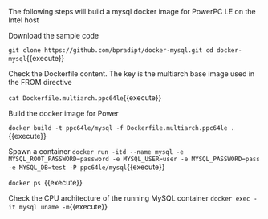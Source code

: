The following steps will build a mysql docker image for PowerPC LE
on the Intel host

Download the sample code

`
git clone https://github.com/bpradipt/docker-mysql.git
cd docker-mysql
`{{execute}}


Check the Dockerfile content. The key is the multiarch base image used in
the FROM directive

`
cat Dockerfile.multiarch.ppc64le
`{{execute}}


Build the docker image for Power

`
docker build -t ppc64le/mysql -f Dockerfile.multiarch.ppc64le .
`{{execute}}


Spawn a container 
`
docker run -itd --name mysql -e MYSQL_ROOT_PASSWORD=password -e MYSQL_USER=user -e MYSQL_PASSWORD=pass -e MYSQL_DB=test -P ppc64le/mysql
`{{execute}}


`docker ps
`{{execute}}


Check the CPU architecture of the running MySQL container
`
docker exec -it mysql uname -m
`{{execute}}
